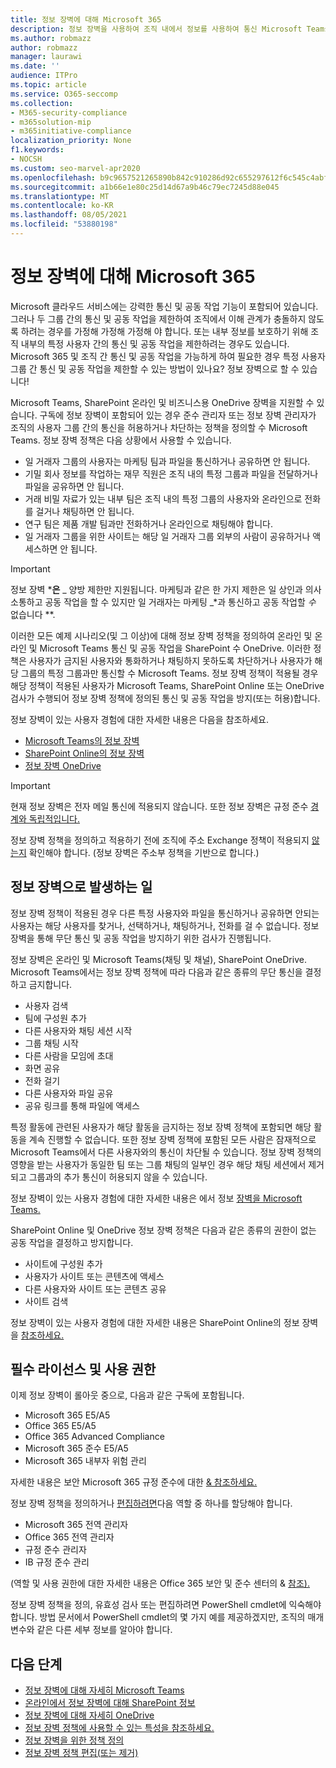 ```yaml
---
title: 정보 장벽에 대해 Microsoft 365
description: 정보 장벽을 사용하여 조직 내에서 정보를 사용하여 통신 Microsoft Teams 보장합니다.
ms.author: robmazz
author: robmazz
manager: laurawi
ms.date: ''
audience: ITPro
ms.topic: article
ms.service: O365-seccomp
ms.collection:
- M365-security-compliance
- m365solution-mip
- m365initiative-compliance
localization_priority: None
f1.keywords:
- NOCSH
ms.custom: seo-marvel-apr2020
ms.openlocfilehash: b9c9657521265890b842c910286d92c655297612f6c545c4abf12faa46e5d999
ms.sourcegitcommit: a1b66e1e80c25d14d67a9b46c79ec7245d88e045
ms.translationtype: MT
ms.contentlocale: ko-KR
ms.lasthandoff: 08/05/2021
ms.locfileid: "53880198"
---
```

# <a name="learn-about-information-barriers-in-microsoft-365"></a>정보 장벽에 대해 Microsoft 365

Microsoft 클라우드 서비스에는 강력한 통신 및 공동 작업 기능이 포함되어 있습니다. 그러나 두 그룹 간의 통신 및 공동 작업을 제한하여 조직에서 이해 관계가 충돌하지 않도록 하려는 경우를 가정해 가정해 가정해 야 합니다. 또는 내부 정보를 보호하기 위해 조직 내부의 특정 사용자 간의 통신 및 공동 작업을 제한하려는 경우도 있습니다. Microsoft 365 및 조직 간 통신 및 공동 작업을 가능하게 하여 필요한 경우 특정 사용자 그룹 간 통신 및 공동 작업을 제한할 수 있는 방법이 있나요? 정보 장벽으로 할 수 있습니다!

Microsoft Teams, SharePoint 온라인 및 비즈니스용 OneDrive 장벽을 지원할 수 있습니다. 구독에 정보 [](#required-licenses-and-permissions) 장벽이 포함되어 있는 경우 준수 관리자 또는 정보 장벽 관리자가 조직의 사용자 그룹 간의 통신을 허용하거나 차단하는 정책을 정의할 수 Microsoft Teams. 정보 장벽 정책은 다음 상황에서 사용할 수 있습니다.

- 일 거래자 그룹의 사용자는 마케팅 팀과 파일을 통신하거나 공유하면 안 됩니다.
- 기밀 회사 정보를 작업하는 재무 직원은 조직 내의 특정 그룹과 파일을 전달하거나 파일을 공유하면 안 됩니다.
- 거래 비밀 자료가 있는 내부 팀은 조직 내의 특정 그룹의 사용자와 온라인으로 전화를 걸거나 채팅하면 안 됩니다.
- 연구 팀은 제품 개발 팀과만 전화하거나 온라인으로 채팅해야 합니다.
- 일 거래자 그룹을 위한 사이트는 해당 일 거래자 그룹 외부의 사람이 공유하거나 액세스하면 안 됩니다.

> [!IMPORTANT]
> 정보 장벽 ***은** _ 양방 제한만 지원됩니다. 마케팅과 같은 한 가지 제한은 일 상인과 의사 소통하고 공동 작업을 할 수 있지만 일 거래자는 마케팅 _*과 통신하고 공동 작업할 _수_ 없습니다 **.

이러한 모든 예제 시나리오(및 그 이상)에 대해 정보 장벽 정책을 정의하여 온라인 및 온라인 및 Microsoft Teams 통신 및 공동 작업을 SharePoint 수 OneDrive. 이러한 정책은 사용자가 금지된 사용자와 통화하거나 채팅하지 못하도록 차단하거나 사용자가 해당 그룹의 특정 그룹과만 통신할 수 Microsoft Teams. 정보 장벽 정책이 적용될 경우 해당 정책이 적용된 사용자가 Microsoft Teams, SharePoint Online 또는 OneDrive 검사가 수행되어 정보 장벽 정책에 정의된 통신 및 공동 작업을 방지(또는 허용)합니다.

정보 장벽이 있는 사용자 경험에 대한 자세한 내용은 다음을 참조하세요.

- [Microsoft Teams의 정보 장벽](/MicrosoftTeams/information-barriers-in-teams)
- [SharePoint Online의 정보 장벽](/sharepoint/information-barriers)
- [정보 장벽 OneDrive](/onedrive/information-barriers)

> [!IMPORTANT]
> 현재 정보 장벽은 전자 메일 통신에 적용되지 않습니다. 또한 정보 장벽은 규정 준수 [경계와 독립적입니다.](set-up-compliance-boundaries.md)<p> 정보 장벽 정책을 정의하고 적용하기 전에 조직에 주소 Exchange 정책이 적용되지 [않는지](/exchange/address-books/address-book-policies/address-book-policies) 확인해야 합니다. (정보 장벽은 주소부 정책을 기반으로 합니다.)

## <a name="what-happens-with-information-barriers"></a>정보 장벽으로 발생하는 일

정보 장벽 정책이 적용된 경우 다른 특정 사용자와 파일을 통신하거나 공유하면 안되는 사용자는 해당 사용자를 찾거나, 선택하거나, 채팅하거나, 전화를 걸 수 없습니다. 정보 장벽을 통해 무단 통신 및 공동 작업을 방지하기 위한 검사가 진행됩니다. 

정보 장벽은 온라인 및 Microsoft Teams(채팅 및 채널), SharePoint OneDrive. Microsoft Teams에서는 정보 장벽 정책에 따라 다음과 같은 종류의 무단 통신을 결정하고 금지합니다.

- 사용자 검색
- 팀에 구성원 추가
- 다른 사용자와 채팅 세션 시작
- 그룹 채팅 시작
- 다른 사람을 모임에 초대
- 화면 공유
- 전화 걸기
- 다른 사용자와 파일 공유
- 공유 링크를 통해 파일에 액세스

특정 활동에 관련된 사용자가 해당 활동을 금지하는 정보 장벽 정책에 포함되면 해당 활동을 계속 진행할 수 없습니다. 또한 정보 장벽 정책에 포함된 모든 사람은 잠재적으로 Microsoft Teams에서 다른 사용자와의 통신이 차단될 수 있습니다. 정보 장벽 정책의 영향을 받는 사용자가 동일한 팀 또는 그룹 채팅의 일부인 경우 해당 채팅 세션에서 제거되고 그룹과의 추가 통신이 허용되지 않을 수 있습니다.

정보 장벽이 있는 사용자 경험에 대한 자세한 내용은 에서 정보 [장벽을 Microsoft Teams.](/MicrosoftTeams/information-barriers-in-teams)

SharePoint Online 및 OneDrive 정보 장벽 정책은 다음과 같은 종류의 권한이 없는 공동 작업을 결정하고 방지합니다.

- 사이트에 구성원 추가
- 사용자가 사이트 또는 콘텐츠에 액세스
- 다른 사용자와 사이트 또는 콘텐츠 공유
- 사이트 검색

정보 장벽이 있는 사용자 경험에 대한 자세한 내용은 SharePoint Online의 정보 장벽을 [참조하세요.](/sharepoint/information-barriers)

## <a name="required-licenses-and-permissions"></a>필수 라이선스 및 사용 권한

이제 정보 장벽이 롤아웃 중으로, 다음과 같은 구독에 포함됩니다.

- Microsoft 365 E5/A5
- Office 365 E5/A5
- Office 365 Advanced Compliance
- Microsoft 365 준수 E5/A5
- Microsoft 365 내부자 위험 관리

자세한 내용은 보안 Microsoft 365 규정 준수에 대한 [& 참조하세요.](/office365/servicedescriptions/microsoft-365-service-descriptions/microsoft-365-tenantlevel-services-licensing-guidance/microsoft-365-security-compliance-licensing-guidance#information-protection)

정보 장벽 정책을 정의하거나 [편집하려면](information-barriers-policies.md)다음 역할 중 하나를 할당해야 합니다.

- Microsoft 365 전역 관리자
- Office 365 전역 관리자
- 규정 준수 관리자
- IB 규정 준수 관리

(역할 및 사용 권한에 대한 자세한 내용은 Office 365 보안 및 준수 센터의 & [참조).](../security/office-365-security/permissions-in-the-security-and-compliance-center.md)

정보 장벽 정책을 정의, 유효성 검사 또는 편집하려면 PowerShell cmdlet에 익숙해야 합니다. 방법 문서에서 PowerShell cmdlet의 몇 [](information-barriers-policies.md)가지 예를 제공하겠지만, 조직의 매개 변수와 같은 다른 세부 정보를 알아야 합니다.

## <a name="next-steps"></a>다음 단계

- [정보 장벽에 대해 자세히 Microsoft Teams](/MicrosoftTeams/information-barriers-in-teams)
- [온라인에서 정보 장벽에 대해 SharePoint 정보](/sharepoint/information-barriers)
- [정보 장벽에 대해 자세히 OneDrive](/onedrive/information-barriers)
- [정보 장벽 정책에 사용할 수 있는 특성을 참조하세요.](information-barriers-attributes.md)
- [정보 장벽을 위한 정책 정의](information-barriers-policies.md)
- [정보 장벽 정책 편집(또는 제거) ](information-barriers-edit-segments-policies.md)